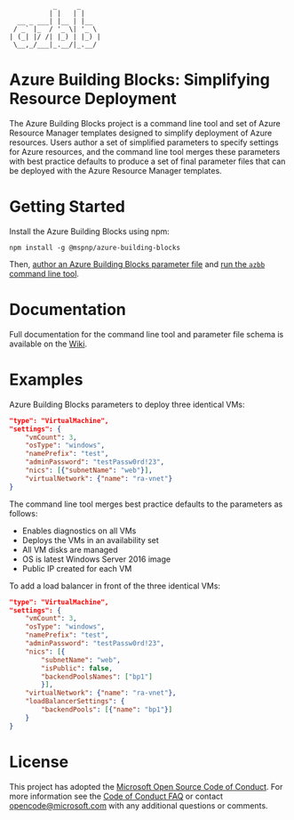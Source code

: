 ```
           _     _     
          | |   | |    
  __ _ ___| |__ | |__  
 / _` |_  / '_ \| '_ \ 
| (_| |/ /| |_) | |_) |
 \__,_/___|_.__/|_.__/ 
```
# Azure Building Blocks: Simplifying Resource Deployment

The Azure Building Blocks project is a command line tool and set of Azure Resource Manager templates designed to simplify deployment of Azure resources. Users author a set of simplified parameters to specify settings for Azure resources, and the command line tool merges these parameters with best practice defaults to produce a set of final parameter files that can be deployed with the Azure Resource Manager templates.

# Getting Started

Install the Azure Building Blocks using npm:

```
npm install -g @mspnp/azure-building-blocks
```

Then, [author an Azure Building Blocks parameter file](https://github.com/mspnp/template-building-blocks/wiki/create-a-template-building-blocks-parameter-file) and [run the `azbb` command line tool](https://github.com/mspnp/template-building-blocks/wiki/command-line-reference).

# Documentation

Full documentation for the command line tool and parameter file schema is available on the [Wiki](https://github.com/mspnp/template-building-blocks/wiki).

# Examples

Azure Building Blocks parameters to deploy three identical VMs:

```json
"type": "VirtualMachine",
"settings": {
    "vmCount": 3,
    "osType": "windows",
    "namePrefix": "test",
    "adminPassword": "testPassw0rd!23",
    "nics": [{"subnetName": "web"}],
    "virtualNetwork": {"name": "ra-vnet"}
}
```

The command line tool merges best practice defaults to the parameters as follows:

-	Enables diagnostics on all VMs
-	Deploys the VMs in an availability set 
-	All VM disks are managed
-	OS is latest Windows Server 2016 image
-	Public IP created for each VM

To add a load balancer in front of the three identical VMs:

```json
"type": "VirtualMachine",
"settings": {
    "vmCount": 3,
    "osType": "windows",
    "namePrefix": "test",
    "adminPassword": "testPassw0rd!23",
    "nics": [{
        "subnetName": "web",
        "isPublic": false,
        "backendPoolsNames": ["bp1"]
        }],
    "virtualNetwork": {"name": "ra-vnet"},
    "loadBalancerSettings": {
        "backendPools": [{"name": "bp1"}]
    }
}
```

# License 

This project has adopted the [Microsoft Open Source Code of Conduct](https://opensource.microsoft.com/codeofconduct/). For more information see the [Code of Conduct FAQ](https://opensource.microsoft.com/codeofconduct/faq/) or contact [opencode@microsoft.com](mailto:opencode@microsoft.com) with any additional questions or comments.
